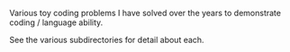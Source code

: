 Various toy coding problems I have solved over the years to demonstrate coding / language ability.

See the various subdirectories for detail about each.
